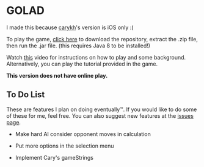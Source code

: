 # GOLAD
I made this because [carykh](https://www.youtube.com/user/carykh)'s version is iOS only :(

To play the game, [click here](https://github.com/hanss314/GOLAD/archive/master.zip) to download the repository, extract the .zip file, then run the .jar file. (this requires Java 8 to be installed!)
  
Watch [this](https://www.youtube.com/watch?v=JkGZ2Hl1l8c) video for instructions on how to play and some background. Alternatively, you can play the tutorial provided in the game.

**This version does not have online play.**

## To Do List

These are features I plan on doing eventually™. If you would like to do some of these for me, feel free. You can also suggest new features at the [issues page](https://github.com/hanss314/GOLAD/issues).

- Make hard AI consider opponent moves in calculation

- Put more options in the selection menu

- Implement Cary's gameStrings
